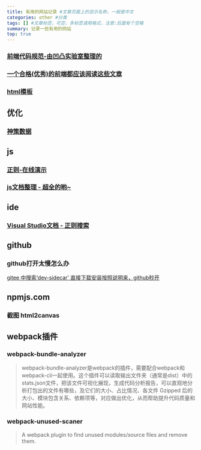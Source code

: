 ```yaml
---
title: 有用的网站记录 #文章页面上的显示名称，一般是中文
categories: other #分类
tags: [] #文章标签，可空，多标签请用格式，注意:后面有个空格
summary: 记录一些有用的网站
top: true
---
```


### [前端代码规范-由凹凸实验室整理的](https://guide.aotu.io/docs/index.html)
### [一个合格(优秀)的前端都应该阅读这些文章](https://juejin.im/post/5d387f696fb9a07eeb13ea60#heading-14)
### [html模板](https://html5up.net/)

## 优化
### [神策数据](https://manual.sensorsdata.cn/sa/latest/tech_knowledge-7543368.html)


## js
### [正则-在线演示](https://regexr.com/)
### [js文档整理 - 超全的哟~](https://juejin.im/post/5ebb68796fb9a0435432df8e)

## ide
### [Visual Studio文档 - 正则搜索](https://docs.microsoft.com/zh-cn/visualstudio/ide/using-regular-expressions-in-visual-studio?view=vs-2015&redirectedfrom=MSDN#Visual%20Studio%20%E4%B8%AD%E7%9A%84%E6%AD%A3%E5%88%99%E8%A1%A8%E8%BE%BE%E5%BC%8F)

## github
### github打开太慢怎么办
[gitee 中搜索‘dev-sidecar’ 直接下载安装按照说明来，github秒开](https://gitee.com/docmirror/dev-sidecar?_from=gitee_search)


## npmjs.com
### 截图 html2canvas

## webpack插件
### webpack-bundle-analyzer 
> webpack-bundle-analyzer是webpack的插件，需要配合webpack和webpack-cli一起使用。这个插件可以读取输出文件夹（通常是dist）中的stats.json文件，把该文件可视化展现，生成代码分析报告，可以直观地分析打包出的文件有哪些，及它们的大小、占比情况、各文件 Gzipped 后的大小、模块包含关系、依赖项等，对应做出优化，从而帮助提升代码质量和网站性能。
### webpack-unused-scaner
> A webpack plugin to find unused modules/source files and remove them.